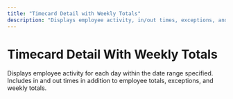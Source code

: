 ```yaml
---
title: "Timecard Detail with Weekly Totals"
description: "Displays employee activity, in/out times, exceptions, and weekly totals within a specified date range."
---
```


# Timecard Detail With Weekly Totals

Displays employee activity for each day within the date range specified. Includes in and out times in addition to employee totals, exceptions, and weekly totals.
